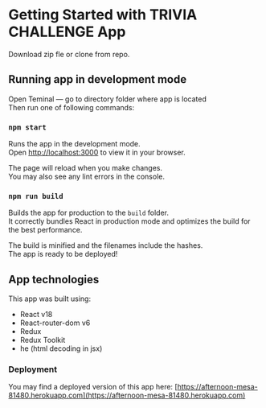 # Getting Started with TRIVIA CHALLENGE App

Download zip fle or clone from repo.

## Running app in development mode

Open Teminal — go to directory folder where app is located\
Then run one of following commands:

### `npm start`

Runs the app in the development mode.\
Open [http://localhost:3000](http://localhost:3000) to view it in your browser.

The page will reload when you make changes.\
You may also see any lint errors in the console.

### `npm run build`

Builds the app for production to the `build` folder.\
It correctly bundles React in production mode and optimizes the build for the best performance.

The build is minified and the filenames include the hashes.\
The app is ready to be deployed!

## App technologies

This app was built using:

- React v18
- React-router-dom v6
- Redux
- Redux Toolkit
- he (html decoding in jsx)

### Deployment

You may find a deployed version of this app here: [https://afternoon-mesa-81480.herokuapp.com](https://afternoon-mesa-81480.herokuapp.com)
